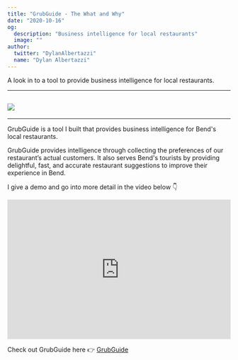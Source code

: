 ```yaml
---
title: "GrubGuide - The What and Why"
date: "2020-10-16"
og:
  description: "Business intelligence for local restaurants"
  image: ""
author:
  twitter: "DylanAlbertazzi"
  name: "Dylan Albertazzi"
---
```


A look in to a tool to provide business intelligence for local restaurants.

---

## ![](https://i.imgur.com/16wtmWn.png)

---

GrubGuide is a tool I built that provides business intelligence for Bend's local restaurants.

GrubGuide provides intelligence through collecting the preferences of our restaurant’s actual customers.
It also serves Bend's tourists by providing delightful, fast, and accurate restaurant suggestions to improve their experience in Bend.

I give a demo and go into more detail in the video below 👇

<div style="position: relative; padding-bottom: 62.5%; height: 0;"><iframe src="https://www.loom.com/embed/8025e019bb9c4a54b25e09e3b054a8e0" frameborder="0" webkitallowfullscreen mozallowfullscreen allowfullscreen style="position: absolute; top: 0; left: 0; width: 100%; height: 100%;"></iframe></div>

Check out GrubGuide here 👉 [GrubGuide](https://www.grubguide.io/)
